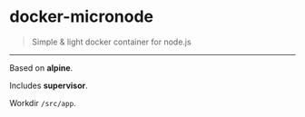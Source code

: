 # docker-micronode

> Simple & light docker container for node.js

* * *

Based on **alpine**.

Includes **supervisor**.

Workdir `/src/app`.

